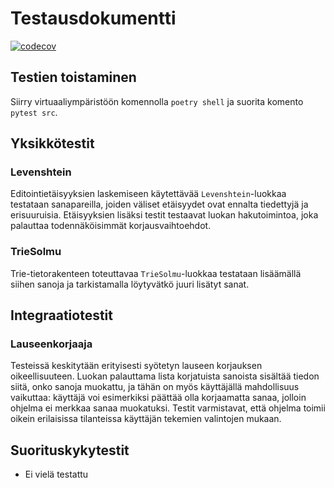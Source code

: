# Testausdokumentti

[![codecov](https://codecov.io/gh/tommijuslin/tiralabra/branch/main/graph/badge.svg?token=SNMHAHCGNT)](https://codecov.io/gh/tommijuslin/tiralabra)

## Testien toistaminen

Siirry virtuaaliympäristöön komennolla `poetry shell` ja suorita komento `pytest src`.

## Yksikkötestit

### Levenshtein

Editointietäisyyksien laskemiseen käytettävää `Levenshtein`-luokkaa testataan sanapareilla, joiden väliset etäisyydet ovat ennalta tiedettyjä ja erisuuruisia. Etäisyyksien lisäksi testit testaavat luokan hakutoimintoa, joka palauttaa todennäköisimmät korjausvaihtoehdot.

### TrieSolmu

Trie-tietorakenteen toteuttavaa `TrieSolmu`-luokkaa testataan lisäämällä siihen sanoja ja tarkistamalla löytyvätkö juuri lisätyt sanat.

## Integraatiotestit

### Lauseenkorjaaja

Testeissä keskitytään erityisesti syötetyn lauseen korjauksen oikeellisuuteen. Luokan palauttama lista korjatuista sanoista sisältää tiedon siitä, onko sanoja muokattu, ja tähän on myös käyttäjällä mahdollisuus vaikuttaa: käyttäjä voi esimerkiksi päättää olla korjaamatta sanaa, jolloin ohjelma ei merkkaa sanaa muokatuksi. Testit varmistavat, että ohjelma toimii oikein erilaisissa tilanteissa käyttäjän tekemien valintojen mukaan.

## Suorituskykytestit

- Ei vielä testattu
